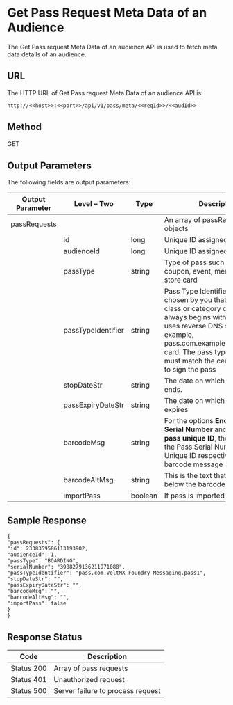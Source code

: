 
# Get Pass Request Meta Data of an Audience

The Get Pass request Meta Data of an audience API is used to fetch meta data details of an audience.

## URL

The HTTP URL of Get Pass request Meta Data of an audience API is:

```
http://<<host>>:<<port>>/api/v1/pass/meta/<<reqId>>/<<audId>>
```

## Method

GET

## Output Parameters

The following fields are output parameters:

| Output Parameter | Level – Two        | Type    | Description                                                                                                                                                                                                                                                               |
| ---------------- | ------------------ | ------- | ------------------------------------------------------------------------------------------------------------------------------------------------------------------------------------------------------------------------------------------------------------------------- |
| passRequests     |                    |         | An array of passRequests objects                                                                                                                                                                                                                                          |
|                  | id                 | long    | Unique ID assigned to a pass                                                                                                                                                                                                                                              |
|                  | audienceId         | long    | Unique ID assigned to a user                                                                                                                                                                                                                                              |
|                  | passType           | string  | Type of pass such as boarding, coupon, event, membership or store card                                                                                                                                                                                                    |
|                  | passTypeIdentifier | string  | Pass Type Identifier is a string chosen by you that defines a class or category of passes. It always begins with pass and uses reverse DNS style—for example, pass.com.example.membership-card. The pass type identifier must match the certificate used to sign the pass |
|                  | stopDateStr        | string  | The date on which the pass ends.                                                                                                                                                                                                                                          |
|                  | passExpiryDateStr  | string  | The date on which the pass expires                                                                                                                                                                                                                                        |
|                  | barcodeMsg         | string  | For the options **Encode Pass Serial Number** and **Encode the pass unique ID**, the system uses the Pass Serial Number and Pass Unique ID respectively as barcode message                                                                                                |
|                  | barcodeAltMsg      | string  | This is the text that appears below the barcode                                                                                                                                                                                                                           |
|                  | importPass         | boolean | If pass is imported or not                                                                                                                                                                                                                                                |

## Sample Response

```
{
"passRequests": {
"id": 2338359586113193902,
"audienceId": 1,
"passType": "BOARDING",
"serialNumber": "3988279136211971088",
"passTypeIdentifier": "pass.com.VoltMX Foundry Messaging.pass1",
"stopDateStr": "",
"passExpiryDateStr": "",
"barcodeMsg": "",
"barcodeAltMsg": "",
"importPass": false
}
}
```

## Response Status

| Code       | Description                       |
| ---------- | --------------------------------- |
| Status 200 | Array of pass requests            |
| Status 401 | Unauthorized request              |
| Status 500 | Server failure to process request |
